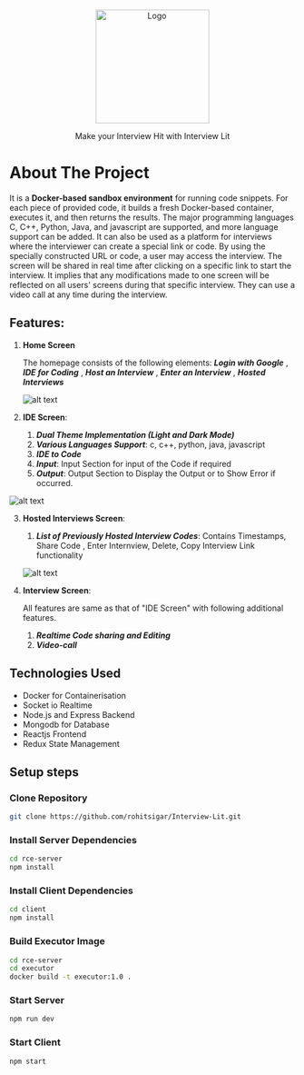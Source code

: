 <br />
<p align="center">
  <a href="https://github.com/rohitsigar/Interview-Lit">
    <img src="https://res.cloudinary.com/https-mykart1-herokuapp-com/image/upload/v1659032990/RCE/InterviewLit_1_ktxjeq.png" alt="Logo" width="200" height="200">
  </a>

  <p align="center">
    Make your Interview Hit with Interview Lit
  </p>

# About The Project

It is a **Docker-based sandbox environment** for running code snippets. For each piece of provided code, it builds a fresh Docker-based container, executes it, and then returns the results. The major programming languages C, C++, Python, Java, and javascript are supported, and more language support can be added.
It can also be used as a platform for interviews where the interviewer can create a special link or code. By using the specially constructed URL or code, a user may access the interview. The screen will be shared in real time after clicking on a specific link to start the interview. It implies that any modifications made to one screen will be reflected on all users' screens during that specific interview. They can use a video call at any time during the interview.

## Features:

1. **Home Screen**

   The homepage consists of the following elements:
   **_Login with Google_**
   , **_IDE for Coding_**
   , **_Host an Interview_**
   , **_Enter an Interview_**
   , **_Hosted Interviews_**

   ![alt text](https://res.cloudinary.com/https-mykart1-herokuapp-com/image/upload/v1659030839/RCE/Screenshot_from_2022-07-28_23-15-20_dzj7tp.png)

2. **IDE Screen**:
   1. **_Dual Theme Implementation (Light and Dark Mode)_**
   2. **_Various Languages Support_**: c, c++, python, java, javascript
   3. **_IDE to Code_**
   4. **_Input_**: Input Section for input of the Code if required
   5. **_Output_**: Output Section to Display the Output or to Show Error if occurred.

![alt text](https://res.cloudinary.com/https-mykart1-herokuapp-com/image/upload/v1659031137/RCE/Screenshot_from_2022-07-28_23-27-36_pxeuet.png)

3. **Hosted Interviews Screen**:

   1. **_List of Previously Hosted Interview Codes_**: Contains Timestamps, Share Code , Enter Internview, Delete, Copy Interview Link functionality

   ![alt text](https://res.cloudinary.com/https-mykart1-herokuapp-com/image/upload/v1659030824/RCE/Screenshot_from_2022-07-28_23-18-17_xnrwxa.png)

4. **Interview Screen**:

   All features are same as that of "IDE Screen" with following additional features.

   1. **_Realtime Code sharing and Editing_**
   2. **_Video-call_**

## Technologies Used

- Docker for Containerisation
- Socket io Realtime
- Node.js and Express Backend
- Mongodb for Database
- Reactjs Frontend
- Redux State Management

## Setup steps

### Clone Repository

```bash
git clone https://github.com/rohitsigar/Interview-Lit.git
```

### Install Server Dependencies

```bash
cd rce-server
npm install
```

### Install Client Dependencies

```bash
cd client
npm install
```

### Build Executor Image

```bash
cd rce-server
cd executor
docker build -t executor:1.0 .
```

### Start Server

```bash
npm run dev
```

### Start Client

```bash
npm start
```

